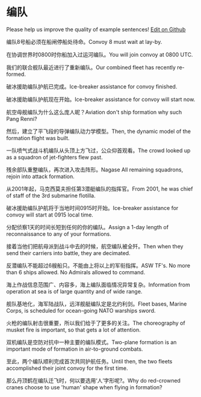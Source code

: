 # 编队

Please help us improve the quality of example sentences! [Edit on Github](https://github.com/jiyushe/jiyu-example-sentence-source/blob/main/chinese/biandui.md)

<p><span class="chinese">编队8号船必须在船闸停船处待命。</span><span class="english">Convoy 8 must wait at lay-by.</span></p>

<p><span class="chinese">在协调世界时0800时你船加入过运河编队。</span><span class="english">You will join convoy at 0800 UTC.</span></p>

<p><span class="chinese">我们的联合舰队最近进行了重新编队。</span><span class="english">Our combined fleet has recently re-formed.</span></p>

<p><span class="chinese">破冰援助编队护航已完成。</span><span class="english">Ice-breaker assistance for convoy finished.</span></p>

<p><span class="chinese">破冰援助编队护航现在开始。</span><span class="english">Ice-breaker assistance for convoy will start now.</span></p>

<p><span class="chinese">航空毋舰编队为什么这么庞人昵？</span><span class="english">Aviation don't ship formation why such Pang Renni?</span></p>

<p><span class="chinese">然后，建立了平飞段的导弹编队动力学模型。</span><span class="english">Then, the dynamic model of the formation flight was built.</span></p>

<p><span class="chinese">一队喷气式战斗机编队从头顶上方飞过，公众仰首观看。</span><span class="english">The crowd looked up as a squadron of jet-fighters flew past.</span></p>

<p><span class="chinese">残余部队重整编队，再次进入攻击阵形。</span><span class="english">Nagase All remaining squadrons, rejoin into attack formation.</span></p>

<p><span class="chinese">从2001年起，马克西莫夫担任第3潜艇编队的指挥官。</span><span class="english">From 2001, he was chief of staff of the 3rd submarine flotilla.</span></p>

<p><span class="chinese">破冰援助编队护航将于当地时间0915时开始。</span><span class="english">Ice-breaker assistance for convoy will start at 0915 local time.</span></p>

<p><span class="chinese">分配侦察1天的时间长短到任何的你的编队。</span><span class="english">Assign a 1-day length of reconnaissance to any of your formations.</span></p>

<p><span class="chinese">接着当他们把航母派到战斗中去的时候，航空编队被全歼。</span><span class="english">Then when they send their carriers into battle, they are decimated.</span></p>

<p><span class="chinese">反潜编队不能超过6艘船只。不能由上将以上的军衔指挥。</span><span class="english">ASW TF's. No more than 6 ships allowed. No Admirals allowed to command.</span></p>

<p><span class="chinese">海上作战信息范围广、内容多，海上编队面临情况异常复杂。</span><span class="english">Information from operation at sea is of large quantity and of wide range.</span></p>

<p><span class="chinese">舰队基地化，海军陆战队，远洋舰艇编队定是北约利剑。</span><span class="english">Fleet bases, Marine Corps, is scheduled for ocean-going NATO warships sword.</span></p>

<p><span class="chinese">火枪的编队射击很重要，所以我们给于了更多的关注。</span><span class="english">The choreography of musket fire is important, so that gets a lot of attention.</span></p>

<p><span class="chinese">双机编队是空防对抗中一种主要的编队模式。</span><span class="english">Two-plane formation is an important mode of formation in air-to-ground combats.</span></p>

<p><span class="chinese">至此，两个编队顺利完成首次共同护航任务。</span><span class="english">Until then, the two fleets accomplished their joint  convoy for the first time.</span></p>

<p><span class="chinese">那么丹顶鹤在编队迁飞时，何以要选用‘人’字形呢?。</span><span class="english">Why do red-crowned cranes choose to use 'human' shape when flying in formation?</span></p>

